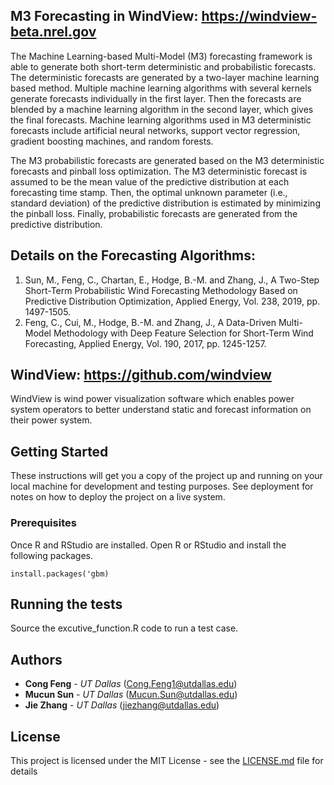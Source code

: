 ## M3 Forecasting in WindView: https://windview-beta.nrel.gov
The Machine Learning-based Multi-Model (M3) forecasting framework is able to generate both short-term deterministic and probabilistic forecasts. The deterministic forecasts are generated by a two-layer machine learning based method. Multiple machine learning algorithms with several kernels generate forecasts individually in the first layer. Then the forecasts are blended by a machine learning algorithm in the second layer, which gives the final forecasts. Machine learning algorithms used in M3 deterministic forecasts include artificial neural networks, support vector regression, gradient boosting machines, and random forests.

The M3 probabilistic forecasts are generated based on the M3 deterministic forecasts and pinball loss optimization. The M3 deterministic forecast is assumed to be the mean value of the predictive distribution at each forecasting time stamp. Then, the optimal unknown parameter (i.e., standard deviation) of the predictive distribution is estimated by minimizing the pinball loss. Finally, probabilistic forecasts are generated from the predictive distribution.

## Details on the Forecasting Algorithms:
1. Sun, M., Feng, C., Chartan, E., Hodge, B.-M. and Zhang, J., A Two-Step Short-Term Probabilistic Wind Forecasting Methodology Based on Predictive Distribution Optimization, Applied Energy, Vol. 238, 2019, pp. 1497-1505.
2. Feng, C., Cui, M., Hodge, B.-M. and Zhang, J., A Data-Driven Multi-Model Methodology with Deep Feature Selection for Short-Term Wind Forecasting, Applied Energy, Vol. 190, 2017, pp. 1245-1257.

## WindView: https://github.com/windview
WindView is wind power visualization software which enables power system operators to better understand static and forecast information on their power system.


## Getting Started

These instructions will get you a copy of the project up and running on your local machine for development and testing purposes. See deployment for notes on how to deploy the project on a live system.

### Prerequisites

Once R and RStudio are installed. Open R or RStudio and install the following packages.

```
install.packages('gbm)
```

## Running the tests

Source the excutive_function.R code to run a test case.

## Authors

* **Cong Feng** - *UT Dallas* (Cong.Feng1@utdallas.edu)
* **Mucun Sun** - *UT Dallas* (Mucun.Sun@utdallas.edu)
* **Jie Zhang** - *UT Dallas* (jiezhang@utdallas.edu)

## License

This project is licensed under the MIT License - see the [LICENSE.md](LICENSE.md) file for details

